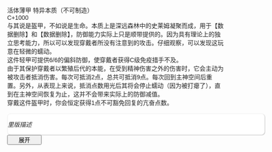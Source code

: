 <!doctype html>
<html>
<head>
<meta name="GENERATOR" content="WinCHM">
<meta http-equiv="Content-Type" content="text/html; charset=gb2312">
<title>活体薄甲</title>
	<style>
    *{
        margin: 0;
        padding: 0;
    }
    body{
        font-family: Verdana, Arial, Helvetica, sans-serif;
        font-size: 14px;
        color: #222222;
    }
    #box{
        width: 600px;
        margin: 0;
        text-align: left;
    }
    #content{
        background-color: #FFFFFF;
        border-radius: 8px;
        box-shadow: 1px 1px 1px #ccc;
        border:1px solid #EEEEEE;
    }
    #btn{
        width: 80px;
    }
    #spread{
        height: 0px;
        overflow: hidden;
    }
</style>
</head>
<body>
<br>活体薄甲 特异本质（不可制造）
<br>C+1000
<br>与其说是盔甲，不如说是生命。本质上是深远森林中的史莱姆凝聚而成，用于【数据删除】和【数据删除】，防御能力实际上只是顺带提供的。因为具有理论上的独立思考能力，所以可以发现穿戴者所没有注意到的攻击。仔细观察，可以发现这玩意在轻微的蠕动。
<br>这件轻甲可提供6/6的偏斜防御，使穿戴者获得C级免疫措手不及。
<br>由于其保护穿戴者以繁殖后代的本能，在受到精神伤害之外的伤害时，它会主动为被攻击者抵消伤害。每次可抵消2点，总共可抵消9点。每次回到主神空间后重置。另外，从表现上来说，抵消点数用光后其将会停止蠕动（因为被打瘪了），直到在主神空间恢复为止，这并不会带来实际上的防御减值。
<br>穿戴这件盔甲时，你会恒定获得1点不可豁免回复的亢奋点数。
<br>
<br>
<div id="box">
    <div id="content">
        <p><i>里版描述</i></p>
        <div id="spread">
    与其说是盔甲，不如说是生命。本质上是深远森林中的史莱姆凝聚而成，用于吸引路过的冒险者穿戴，从而繁衍后代，延续种群。为了阻止穿戴者将其褪下，它会牢牢吸附住穿戴者，并分泌大量迷情剂，加上自身的蠕动，使穿戴者沉迷于快感之中。防御能力只是顺带提供的。因为具有理论上的独立思考能力，所以可以发现穿戴者没有注意到的攻击，并通过官能刺激的方式提醒穿戴者。仔细观察，可以发现这玩意在轻微的蠕动。
        </div>
    </div>
    <button id="btn">展开</button>
<script>
    /*获得btn*/
    var btn = document.getElementById('btn')
    var spread = document.getElementById('spread')
    var iSpread = false
    /*高度*/
    var height = document.getElementById('spread').scrollHeight
    /*总时间*/
    var time = 220;
    /*间隔*/
    var interval = 8.4
    /*速度*/
    var speed = height/(time/interval)
    /*点击事件*/
    btn.onclick = function (e) {
        btn.disabled = 'disabled'
        if(!iSpread){
            var speeds = 0
            var timer = setInterval(function () {
                speeds = speeds + speed
                spread.style.height = speeds + 'px'
                if(parseInt(spread.style.height) >=height){
                    clearTimeout(timer)
                    btn.disabled = ''
                }
            },interval)
            this.innerHTML = '收起'
        }
		else {
            var speeds = height
            var timer = setInterval(function () {
                if((speeds - speed)<= 0)
					{speeds = 0
					}
				else
				{speeds = speeds - speed
				}
                spread.style.height = speeds + 'px'
                if(speeds <= 0){
                    clearTimeout(timer)
                    btn.disabled = ''
                }
            },interval)
        this.innerHTML = '展开'
        }
        iSpread = !iSpread
    }
</script>
</body>
	</html>